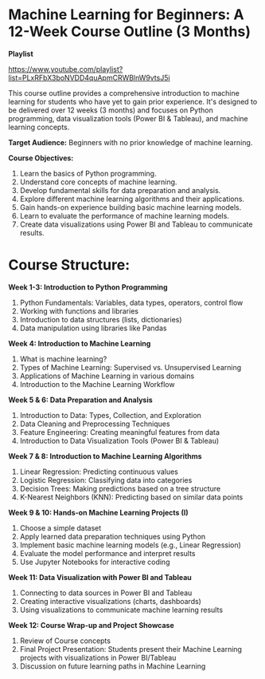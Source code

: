 # Machine Learning for Beginners: A 12-Week Course Outline (3 Months)
**Playlist**

https://www.youtube.com/playlist?list=PLxRFbX3boNVDD4quApmCRWBlnW9vtsJ5i

This course outline provides a comprehensive introduction to machine learning for students who have yet to gain prior experience. It's designed to be delivered over 12 weeks (3 months) and focuses on Python programming, data visualization tools (Power BI & Tableau), and machine learning concepts.

**Target Audience:** Beginners with no prior knowledge of machine learning.

**Course Objectives:**

1. Learn the basics of Python programming.
2. Understand core concepts of machine learning.
3. Develop fundamental skills for data preparation and analysis.
4. Explore different machine learning algorithms and their applications.
5. Gain hands-on experience building basic machine learning models.
6. Learn to evaluate the performance of machine learning models.
7. Create data visualizations using Power BI and Tableau to communicate results.
# Course Structure:
**Week 1-3: Introduction to Python Programming**

1. Python Fundamentals: Variables, data types, operators, control flow
2. Working with functions and libraries
3. Introduction to data structures (lists, dictionaries)
4. Data manipulation using libraries like Pandas
   
**Week 4: Introduction to Machine Learning**

1. What is machine learning?
2. Types of Machine Learning: Supervised vs. Unsupervised Learning
3. Applications of Machine Learning in various domains
4. Introduction to the Machine Learning Workflow
   
**Week 5 & 6: Data Preparation and Analysis**

1. Introduction to Data: Types, Collection, and Exploration
2. Data Cleaning and Preprocessing Techniques
3. Feature Engineering: Creating meaningful features from data
4. Introduction to Data Visualization Tools (Power BI & Tableau)
   
**Week 7 & 8: Introduction to Machine Learning Algorithms**

1. Linear Regression: Predicting continuous values
2. Logistic Regression: Classifying data into categories
3. Decision Trees: Making predictions based on a tree structure
4. K-Nearest Neighbors (KNN): Predicting based on similar data points
   
**Week 9 & 10: Hands-on Machine Learning Projects (I)**
1. Choose a simple dataset
2. Apply learned data preparation techniques using Python
3. Implement basic machine learning models (e.g., Linear Regression)
4. Evaluate the model performance and interpret results
5. Use Jupyter Notebooks for interactive coding
   
**Week 11: Data Visualization with Power BI and Tableau**

1. Connecting to data sources in Power BI and Tableau
2. Creating interactive visualizations (charts, dashboards)
3. Using visualizations to communicate machine learning results
   
**Week 12: Course Wrap-up and Project Showcase**

1. Review of Course concepts
2. Final Project Presentation: Students present their Machine Learning projects with visualizations in Power BI/Tableau
3. Discussion on future learning paths in Machine Learning
